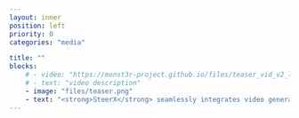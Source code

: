 ```yaml
---
layout: inner
position: left
priority: 0
categories: "media"

title: ""
blocks:
    # - video: "https://monst3r-project.github.io/files/teaser_vid_v2_lowres.mp4"
    # - text: "video description"
    - image: "files/teaser.png"
    - text: "<strong>SteerX</strong> seamlessly integrates video generative models and scene reconstruction models, enabling any 3D/4D scene generation without camera conditions."
---
```


